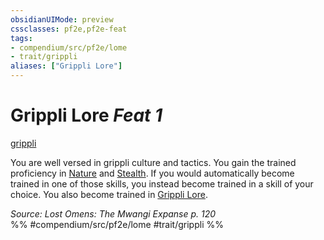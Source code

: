 ```yaml
---
obsidianUIMode: preview
cssclasses: pf2e,pf2e-feat
tags:
- compendium/src/pf2e/lome
- trait/grippli
aliases: ["Grippli Lore"]
---
```

# Grippli Lore  *Feat 1*  
[grippli](rules/traits/grippli-b2.md "Grippli Ancestry & Heritage Trait")  


You are well versed in grippli culture and tactics. You gain the trained proficiency in [Nature](compendium/skills.md#Nature) and [Stealth](compendium/skills.md#Stealth). If you would automatically become trained in one of those skills, you instead become trained in a skill of your choice. You also become trained in [Grippli Lore](compendium/skills.md#Lore).

*Source: Lost Omens: The Mwangi Expanse p. 120*  
%% #compendium/src/pf2e/lome #trait/grippli %%